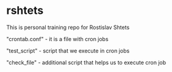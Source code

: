 # rshtets

This is personal training repo for Rostislav Shtets

"crontab.conf" - it is a file with cron jobs

"test_script" - script that we execute in cron jobs

"check_file" - additional script that helps us to execute cron job
 